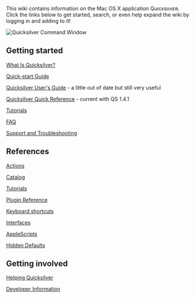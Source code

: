 This wiki contains information on the Mac OS X application Quıcĸsıɩⅴεʀ.
Click the links below to get started, search, or even help expand the
wiki by logging in and adding to it!

![Quicksilver Command
Window](Quicksilver_splash.png "Quicksilver Command Window")

## Getting started

[What Is Quicksilver?](What_Is_Quicksilver? "wikilink")

[Quick-start Guide](Quick-start_Guide "wikilink")

[Quicksilver User's Guide](Quicksilver_User's_Guide "wikilink") - a
little out of date but still very useful

[Quicksilver Quick Reference](http://qsapp.com/docs/QSRef.pdf) - current
with QS 1.4.1

[Tutorials](Tutorials "wikilink")

[FAQ](FAQ "wikilink")

[Support and Troubleshooting](Support_and_Troubleshooting "wikilink")

## References

[Actions](Actions "wikilink")

[Catalog](Catalog "wikilink")

[Tutorials](Tutorials "wikilink")

[Plugin Reference](Plugin_Reference "wikilink")

[Keyboard shortcuts](Keyboard_shortcuts "wikilink")

[Interfaces](Interfaces "wikilink")

[AppleScripts](AppleScripts "wikilink")

[Hidden Defaults](Hidden_Defaults "wikilink")

## Getting involved

[Helping Quicksilver](Helping_Quicksilver "wikilink")

[Developer Information](Developer_Information "wikilink")